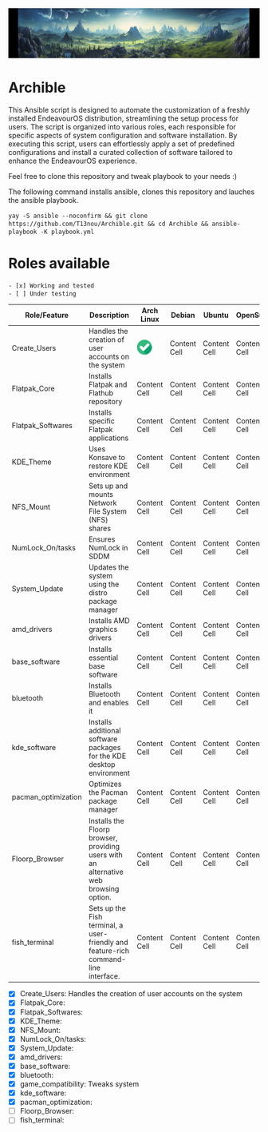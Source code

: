 <img src=https://github.com/T13nou/Archible/blob/main/images/t13nou_Arch_Linux_Terraforming_Ansible_with_text_Archible_930879c2-0545-4c05-9996-286f5f4f803d.png width="1000" height="100">

# Archible

This Ansible script is designed to automate the customization of a freshly installed EndeavourOS distribution, streamlining the setup process for users. The script is organized into various roles, each responsible for specific aspects of system configuration and software installation. By executing this script, users can effortlessly apply a set of predefined configurations and install a curated collection of software tailored to enhance the EndeavourOS experience.

Feel free to clone this repository and tweak playbook to your needs :)

The following command installs ansible, clones this repository and lauches the ansible playbook.

```
yay -S ansible --noconfirm && git clone https://github.com/T13nou/Archible.git && cd Archible && ansible-playbook -K playbook.yml
```

# Roles available

```
- [x] Working and tested
- [ ] Under testing
```

| Role/Feature  | Description | Arch Linux | Debian | Ubuntu | OpenSuse |
| ------------- | ------------- | ------------- | ------------- | ------------- | ------------- |
| Create_Users  | Handles the creation of user accounts on the system  | <img src=/images/checked.png width="30" height="30">  | Content Cell  | Content Cell  | Content Cell  |
| Flatpak_Core  | Installs Flatpak and Flathub repository  | Content Cell  | Content Cell  | Content Cell  | Content Cell  |
| Flatpak_Softwares  | Installs specific Flatpak applications | Content Cell  | Content Cell  | Content Cell  | Content Cell  |
| KDE_Theme  | Uses Konsave to restore KDE environment | Content Cell  | Content Cell  | Content Cell  | Content Cell  |
| NFS_Mount  | Sets up and mounts Network File System (NFS) shares | Content Cell  | Content Cell  | Content Cell  | Content Cell  |
| NumLock_On/tasks  | Ensures NumLock in SDDM | Content Cell  | Content Cell  | Content Cell  | Content Cell  |
| System_Update | Updates the system using the distro package manager | Content Cell  | Content Cell  | Content Cell  | Content Cell  |
| amd_drivers | Installs AMD graphics drivers | Content Cell  | Content Cell  | Content Cell  | Content Cell  |
| base_software | Installs essential base software | Content Cell  | Content Cell  | Content Cell  | Content Cell  |
| bluetooth | Installs Bluetooth and enables it | Content Cell  | Content Cell  | Content Cell  | Content Cell  |
| kde_software | Installs additional software packages for the KDE desktop environment | Content Cell  | Content Cell  | Content Cell  | Content Cell  |
| pacman_optimization | Optimizes the Pacman package manager | Content Cell  | Content Cell  | Content Cell  | Content Cell  |
| Floorp_Browser | Installs the Floorp browser, providing users with an alternative web browsing option. | Content Cell  | Content Cell  | Content Cell  | Content Cell  |
| fish_terminal | Sets up the Fish terminal, a user-friendly and feature-rich command-line interface. | Content Cell  | Content Cell  | Content Cell  | Content Cell  |


- [x] Create_Users: Handles the creation of user accounts on the system
- [x] Flatpak_Core: 
- [x] Flatpak_Softwares: 
- [x] KDE_Theme: 
- [x] NFS_Mount: 
- [x] NumLock_On/tasks: 
- [x] System_Update: 
- [x] amd_drivers: 
- [x] base_software: 
- [x] bluetooth: 
- [x] game_compatibility: Tweaks system
- [x] kde_software: 
- [x] pacman_optimization: 
- [ ] Floorp_Browser: 
- [ ] fish_terminal: 

